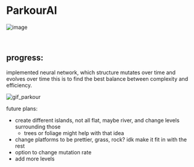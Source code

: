 ﻿# ParkourAI



![image](https://github.com/user-attachments/assets/7eb102e4-6463-4160-9ab2-1d88e1fd6c4d)

<br>

## progress:
implemented neural network, which structure mutates over time and evolves over time
this is to find the best balance between complexity and efficiency.

![gif_parkour](https://github.com/user-attachments/assets/f8fd1075-7acd-413f-8540-fc97ffe4ca21)

future plans:
- create different islands, not all flat, maybe river, and change levels surrounding those
  - trees or foliage might help with that idea
- change platforms to be prettier, grass, rock? idk make it fit in with the rest
- option to change mutation rate
- add more levels 


